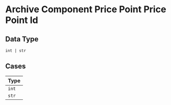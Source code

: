 
# Archive Component Price Point Price Point Id

## Data Type

`int | str`

## Cases

| Type |
|  --- |
| `int` |
| `str` |

